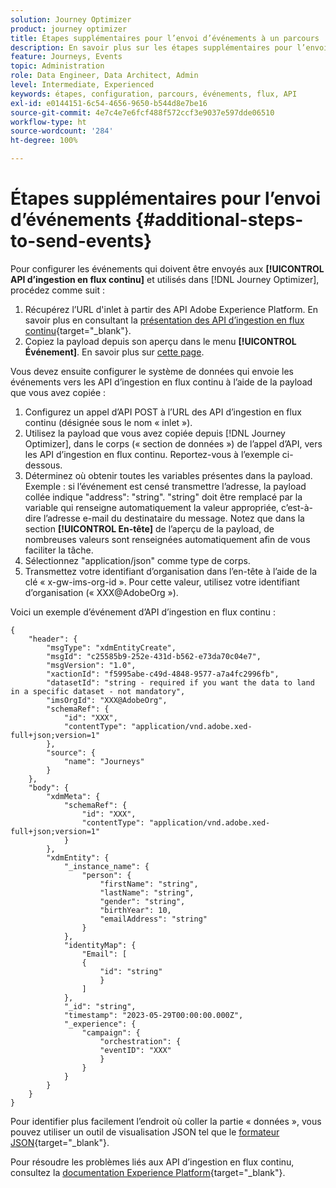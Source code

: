 ```yaml
---
solution: Journey Optimizer
product: journey optimizer
title: Étapes supplémentaires pour l’envoi d’événements à un parcours
description: En savoir plus sur les étapes supplémentaires pour l’envoi d’événements à un parcours
feature: Journeys, Events
topic: Administration
role: Data Engineer, Data Architect, Admin
level: Intermediate, Experienced
keywords: étapes, configuration, parcours, événements, flux, API
exl-id: e0144151-6c54-4656-9650-b544d8e7be16
source-git-commit: 4e7c4e7e6fcf488f572ccf3e9037e597dde06510
workflow-type: ht
source-wordcount: '284'
ht-degree: 100%

---
```


# Étapes supplémentaires pour l’envoi d’événements {#additional-steps-to-send-events}

Pour configurer les événements qui doivent être envoyés aux **[!UICONTROL API d’ingestion en flux continu]** et utilisés dans [!DNL Journey Optimizer], procédez comme suit :

1. Récupérez l’URL d&#39;inlet à partir des API Adobe Experience Platform. En savoir plus en consultant la [présentation des API d’ingestion en flux continu](https://experienceleague.adobe.com/docs/experience-platform/ingestion/streaming/overview.html?lang=fr){target="_blank"}.
1. Copiez la payload depuis son aperçu dans le menu **[!UICONTROL Événement]**. En savoir plus sur [cette page](../event/about-creating.md#define-the-payload-fields).

Vous devez ensuite configurer le système de données qui envoie les événements vers les API d’ingestion en flux continu à l’aide de la payload que vous avez copiée :

1. Configurez un appel d’API POST à l’URL des API d’ingestion en flux continu (désignée sous le nom « inlet »).
1. Utilisez la payload que vous avez copiée depuis [!DNL Journey Optimizer], dans le corps (« section de données ») de l’appel d’API, vers les API d’ingestion en flux continu. Reportez-vous à l’exemple ci-dessous.
1. Déterminez où obtenir toutes les variables présentes dans la payload. Exemple : si l’événement est censé transmettre l’adresse, la payload collée indique &quot;address&quot;: &quot;string&quot;. &quot;string&quot; doit être remplacé par la variable qui renseigne automatiquement la valeur appropriée, c’est-à-dire l’adresse e-mail du destinataire du message. Notez que dans la section **[!UICONTROL En-tête]** de l’aperçu de la payload, de nombreuses valeurs sont renseignées automatiquement afin de vous faciliter la tâche.
1. Sélectionnez &quot;application/json&quot; comme type de corps.
1. Transmettez votre identifiant d’organisation dans l’en-tête à l’aide de la clé « x-gw-ims-org-id ». Pour cette valeur, utilisez votre identifiant d’organisation (« XXX@AdobeOrg »).

Voici un exemple d’événement d’API d’ingestion en flux continu :

```
{
    "header": {
        "msgType": "xdmEntityCreate",
        "msgId": "c25585b9-252e-431d-b562-e73da70c04e7",
        "msgVersion": "1.0",
        "xactionId": "f5995abe-c49d-4848-9577-a7a4fc2996fb",
        "datasetId": "string - required if you want the data to land in a specific dataset - not mandatory",
        "imsOrgId": "XXX@AdobeOrg",
        "schemaRef": {
            "id": "XXX",
            "contentType": "application/vnd.adobe.xed-full+json;version=1"
        },
        "source": {
            "name": "Journeys"
        }
    },
    "body": {
        "xdmMeta": {
            "schemaRef": {
                "id": "XXX",
                "contentType": "application/vnd.adobe.xed-full+json;version=1"
            }
        },
        "xdmEntity": {
            "_instance_name": {
                "person": {
                    "firstName": "string",
                    "lastName": "string",
                    "gender": "string",
                    "birthYear": 10,
                    "emailAddress": "string"
                }
            },
            "identityMap": {
                "Email": [
                {
                    "id": "string"
                    }
                ]
            },
            "_id": "string",
            "timestamp": "2023-05-29T00:00:00.000Z",
            "_experience": {
                "campaign": {
                    "orchestration": {
                    "eventID": "XXX"
                    }
                }
            }
        }
    }
}
```

Pour identifier plus facilement l’endroit où coller la partie « données », vous pouvez utiliser un outil de visualisation JSON tel que le [formateur JSON](https://jsonformatter.curiousconcept.com){target="_blank"}.

Pour résoudre les problèmes liés aux API d’ingestion en flux continu, consultez la [documentation Experience Platform](https://experienceleague.adobe.com/docs/experience-platform/ingestion/streaming/troubleshooting.html?lang=fr){target="_blank"}.
